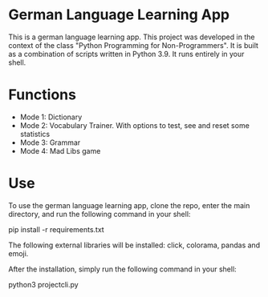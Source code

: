 # German Language Learning App
This is a german language learning app. This project was developed in the context of the class "Python Programming for Non-Programmers". It is built as a combination of scripts written in Python 3.9. It runs entirely in your shell.

# Functions
<ul>
  <li>Mode 1: Dictionary</li>
  <li>Mode 2: Vocabulary Trainer. With options to test, see and reset some statistics</li>
  <li>Mode 3: Grammar</li>
  <li>Mode 4: Mad Libs game</li>
</ul>

# Use
To use the german language learning app, clone the repo, enter the main directory, and run the following command in your shell:

pip install -r requirements.txt

The following external libraries will be installed: click, colorama, pandas and emoji.

After the installation, simply run the following command in your shell:

python3 projectcli.py
